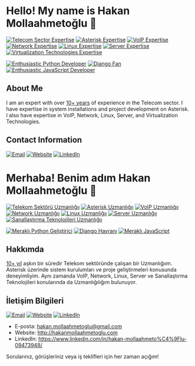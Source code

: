 # Hello! My name is Hakan Mollaahmetoğlu 👋

[![Telecom Sector Expertise](https://img.shields.io/badge/Expertise-Telecom%20Sector-ff9900?style=for-the-badge&logo=telekom&logoColor=white)](https://www.example.com)
[![Asterisk Expertise](https://img.shields.io/badge/Expertise-Asterisk-B22222?style=for-the-badge&logo=asterisk&logoColor=white)](https://www.example.com)
[![VoIP Expertise](https://img.shields.io/badge/Expertise-VoIP-2C2255?style=for-the-badge&logo=voip&logoColor=white)](https://www.example.com)
[![Network Expertise](https://img.shields.io/badge/Expertise-Network-FFFF00?style=for-the-badge&logo=network&logoColor=white)](https://www.example.com)
[![Linux Expertise](https://img.shields.io/badge/Expertise-Linux-800080?style=for-the-badge&logo=linux&logoColor=white)](https://www.example.com)
[![Server Expertise](https://img.shields.io/badge/Expertise-Server-228B22?style=for-the-badge&logo=server&logoColor=white)](https://www.example.com)
[![Virtualization Technologies Expertise](https://img.shields.io/badge/Expertise-Virtualization-5EBA7D?style=for-the-badge&logo=virtualization&logoColor=white)](https://www.example.com)

[![Enthusiastic Python Developer](https://img.shields.io/badge/Enthusiastic-Python-3776AB?style=for-the-badge&logo=python&logoColor=white)](https://www.example.com)
[![Django Fan](https://img.shields.io/badge/Fan-Django-228B87?style=for-the-badge&logo=django&logoColor=white)](https://www.example.com)
[![Enthusiastic JavaScript Developer](https://img.shields.io/badge/Enthusiastic-JavaScript-F7DF1E?style=for-the-badge&logo=javascript&logoColor=black)](https://www.example.com)

## About Me

I am an expert with over [10+ years](https://www.example.com) of experience in the Telecom sector. I have expertise in system installations and project development on Asterisk. I also have expertise in VoIP, Network, Linux, Server, and Virtualization Technologies.

## Contact Information

[![Email](https://img.shields.io/badge/Email-hakan.mollaahmetoglu%40gmail.com-blue?style=for-the-badge&logo=gmail)](mailto:hakan.mollaahmetoglu@gmail.com)
[![Website](https://img.shields.io/badge/Website-hakanmollaahmetoglu.com-blue?style=for-the-badge&logo=website)](http://hakanmollaahmetoglu.com)
[![LinkedIn](https://img.shields.io/badge/LinkedIn-hakan--mollaahmetoglu-%230077B5?style=for-the-badge&logo=linkedin)](https://www.linkedin.com/in/hakan-mollaahmeto%C4%9Flu-09473948/)








# Merhaba! Benim adım  Hakan Mollaahmetoğlu 👋

[![Telekom Sektörü Uzmanlığıı](https://img.shields.io/badge/Uzmanlığı-Telekom%20Sekt%C3%B6r%C3%BC-ff9900?style=for-the-badge&logo=telekom&logoColor=white)](https://www.example.com)
[![Asterisk Uzmanlığıı](https://img.shields.io/badge/Uzmanlığı-Asterisk-B22222?style=for-the-badge&logo=asterisk&logoColor=white)](https://www.example.com)
[![VoIP Uzmanlığıı](https://img.shields.io/badge/Uzmanlığı-VoIP-2C2255?style=for-the-badge&logo=voip&logoColor=white)](https://www.example.com)
[![Network Uzmanlığıı](https://img.shields.io/badge/Uzmanlığı-Network-FFFF00?style=for-the-badge&logo=network&logoColor=white)](https://www.example.com)
[![Linux Uzmanlığıı](https://img.shields.io/badge/Uzmanlığı-Linux-800080?style=for-the-badge&logo=linux&logoColor=white)](https://www.example.com)
[![Server Uzmanlığıı](https://img.shields.io/badge/Uzmanlığı-Server-228B22?style=for-the-badge&logo=server&logoColor=white)](https://www.example.com)
[![Sanallaştırma Teknolojileri Uzmanlığıı](https://img.shields.io/badge/Uzmanlığı-Sanalla%C5%9Ft%C4%B1rma-5EBA7D?style=for-the-badge&logo=virtualization&logoColor=white)](https://www.example.com)

[![Meraklı Python Geliştirici](https://img.shields.io/badge/Merakl%C4%B1-Python-3776AB?style=for-the-badge&logo=python&logoColor=white)](https://www.example.com)
[![Django Hayranı](https://img.shields.io/badge/Hayran%C4%B1-Django-228B87?style=for-the-badge&logo=django&logoColor=white)](https://www.example.com)
[![Meraklı JavaScript](https://img.shields.io/badge/Meraklı-JavaScript-F7DF1E?style=for-the-badge&logo=javascript&logoColor=black)](https://www.example.com)

## Hakkımda

[10+ yıl](https://www.example.com) aşkın bir süredir Telekom sektöründe çalışan bir Uzmanlığıım. Asterisk üzerinde sistem kurulumları ve proje geliştirmeleri konusunda deneyimliyim. Aynı zamanda VoIP, Network, Linux, Server ve Sanallaştırma Teknolojileri konularında da Uzmanlığılığım bulunuyor.



## İletişim Bilgileri

[![Email](https://img.shields.io/badge/Email-hakan.mollaahmetoglu%40gmail.com-blue?style=for-the-badge&logo=gmail)](mailto:hakan.mollaahmetoglu@gmail.com)
[![Website](https://img.shields.io/badge/Website-hakanmollaahmetoglu.com-blue?style=for-the-badge&logo=website)](http://hakanmollaahmetoglu.com)
[![LinkedIn](https://img.shields.io/badge/LinkedIn-hakan--mollaahmetoglu-%230077B5?style=for-the-badge&logo=linkedin)](https://www.linkedin.com/in/hakan-mollaahmeto%C4%9Flu-09473948/)


- E-posta: hakan.mollaahmetoglu@gmail.com
- Website: http://hakanmollaahmetoglu.com
- LinkedIn: https://www.linkedin.com/in/hakan-mollaahmeto%C4%9Flu-09473948/

Sorularınız, görüşleriniz veya iş teklifleri için her zaman açığım!

